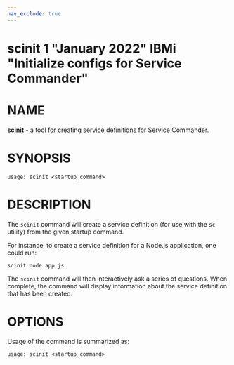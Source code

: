 ```yaml
---
nav_exclude: true
---
```

scinit 1 "January 2022" IBMi "Initialize configs for Service Commander"
=======================================
# NAME
**scinit** - a tool for creating service definitions for Service Commander.

# SYNOPSIS
`usage: scinit <startup_command>`

# DESCRIPTION

The `scinit` command will create a service definition (for use with the
`sc` utility) from the given startup command. 

For instance, to create a service definition for a Node.js application,
one could run:

```
scinit node app.js
```

The `scinit` command will then interactively ask a series of questions.
When complete, the command will display information about the service
definition that has been created.

# OPTIONS

Usage of the command is summarized as:

```
usage: scinit <startup_command>
```
